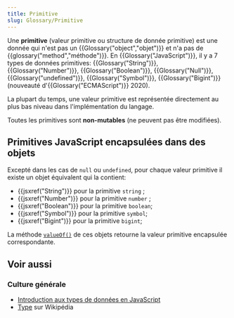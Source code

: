 ```yaml
---
title: Primitive
slug: Glossary/Primitive
---
```


Une **primitive** (valeur primitive ou structure de donnée primitive) est une donnée qui n'est pas un {{Glossary("object","objet")}} et n'a pas de {{glossary("method","méthode")}}. En {{Glossary("JavaScript")}}, il y a 7 types de données primitives: {{Glossary("String")}}, {{Glossary("Number")}}, {{Glossary("Boolean")}}, {{Glossary("Null")}}, {{Glossary("undefined")}}, {{Glossary("Symbol")}}, {{Glossary("Bigint")}} (nouveauté d'{{Glossary("ECMAScript")}} 2020).

La plupart du temps, une valeur primitive est représentée directement au plus bas niveau dans l'implémentation du langage.

Toutes les primitives sont **non-mutables** (ne peuvent pas être modifiées).

## Primitives JavaScript encapsulées dans des objets

Excepté dans les cas de `null` ou `undefined`, pour chaque valeur primitive il existe un objet équivalent qui la contient:

- {{jsxref("String")}} pour la primitive `string` ;
- {{jsxref("Number")}} pour la primitive `number` ;
- {{jsxref("Boolean")}} pour la primitive `boolean`;
- {{jsxref("Symbol")}} pour la primitive `symbol`;
- {{jsxref("Bigint")}} pour la primitive `bigint`;

La méthode [`valueOf()`](/fr/docs/Web/JavaScript/Reference/Objets_globaux/Object/valueOf) de ces objets retourne la valeur primitive encapsulée correspondante.

## Voir aussi

### Culture générale

- [Introduction aux types de données en JavaScript](/fr/docs/Web/JavaScript/Structures_de_données)
- [Type](<https://fr.wikipedia.org/wiki/Type_(informatique)>) sur Wikipédia
